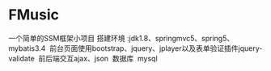 # FMusic
一个简单的SSM框架小项目 
  搭建环境 :jdk1.8、springmvc5、spring5、mybatis3.4
  前台页面使用bootstrap、jquery、jplayer以及表单验证插件jquery-validate
  前后端交互ajax、json
  数据库  mysql
